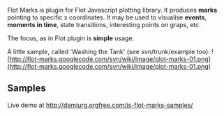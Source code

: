 Flot Marks is plugin for Flot Javascript plotting library. It produces **marks** pointing to specific x coordinates. It may be used to visualise **events**, **moments in time**, state transitions, interesting points on graps, etc.

The focus, as in Flot plugin is **simple** usage.

A little sample, called 'Washing the Tank' (see svn/trunk/example too):
![http://flot-marks.googlecode.com/svn/wiki/image/plot-marks-01.png](http://flot-marks.googlecode.com/svn/wiki/image/plot-marks-01.png)

## Samples ##

Live demo at http://demiurg.orgfree.com/js-flot-marks-samples/